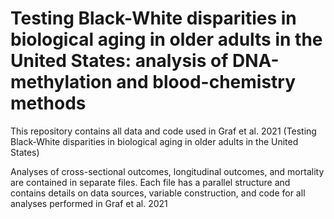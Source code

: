 # Testing Black-White disparities in biological aging in older adults in the United States: analysis of DNA-methylation and blood-chemistry methods
This repository contains all data and code used in Graf et al. 2021 (Testing Black-White disparities in biological aging in older adults in the United States)

Analyses of cross-sectional outcomes, longitudinal outcomes, and mortality are contained in separate files. Each file has a parallel structure and contains details on data sources, variable construction, and code for all analyses performed in Graf et al. 2021
